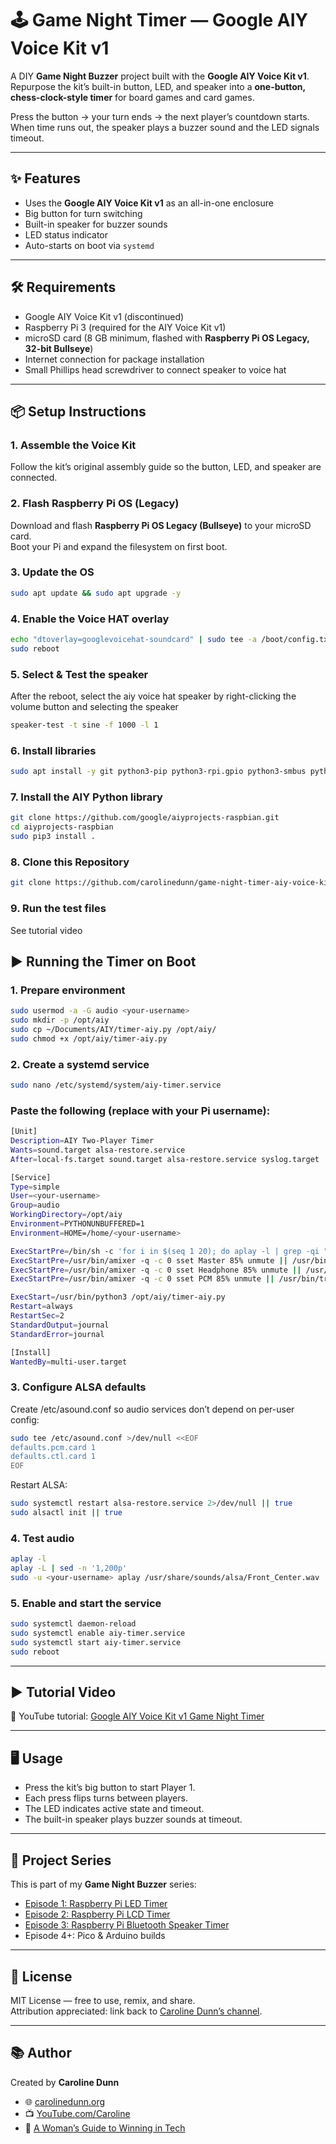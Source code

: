 # 🕹️ Game Night Timer — Google AIY Voice Kit v1

A DIY **Game Night Buzzer** project built with the **Google AIY Voice Kit v1**.  
Repurpose the kit’s built-in button, LED, and speaker into a **one-button, chess-clock-style timer** for board games and card games.  

Press the button → your turn ends → the next player’s countdown starts.  
When time runs out, the speaker plays a buzzer sound and the LED signals timeout.  

---

## ✨ Features
- Uses the **Google AIY Voice Kit v1** as an all-in-one enclosure  
- Big button for turn switching  
- Built-in speaker for buzzer sounds  
- LED status indicator  
- Auto-starts on boot via `systemd`  

---

## 🛠️ Requirements
- Google AIY Voice Kit v1 (discontinued)  
- Raspberry Pi 3 (required for the AIY Voice Kit v1)  
- microSD card (8 GB minimum, flashed with **Raspberry Pi OS Legacy, 32-bit Bullseye**)  
- Internet connection for package installation
- Small Phillips head screwdriver to connect speaker to voice hat

---

## 📦 Setup Instructions

### 1. Assemble the Voice Kit
Follow the kit’s original assembly guide so the button, LED, and speaker are connected.  

### 2. Flash Raspberry Pi OS (Legacy)
Download and flash **Raspberry Pi OS Legacy (Bullseye)** to your microSD card.  
Boot your Pi and expand the filesystem on first boot.  

### 3. Update the OS
```bash
sudo apt update && sudo apt upgrade -y
```

### 4. Enable the Voice HAT overlay
```bash
echo "dtoverlay=googlevoicehat-soundcard" | sudo tee -a /boot/config.txt
sudo reboot
```

### 5. Select & Test the speaker
After the reboot, select the aiy voice hat speaker by right-clicking the volume button and selecting the speaker
```bash
speaker-test -t sine -f 1000 -l 1
```

### 6. Install libraries
```bash
sudo apt install -y git python3-pip python3-rpi.gpio python3-smbus python3-gpiozero
```

### 7. Install the AIY Python library
```bash
git clone https://github.com/google/aiyprojects-raspbian.git
cd aiyprojects-raspbian
sudo pip3 install .
```

### 8. Clone this Repository
```bash
git clone https://github.com/carolinedunn/game-night-timer-aiy-voice-kit.git
```

### 9. Run the test files
See tutorial video

## ▶️ Running the Timer on Boot

### 1. Prepare environment
```bash
sudo usermod -a -G audio <your-username>
sudo mkdir -p /opt/aiy
sudo cp ~/Documents/AIY/timer-aiy.py /opt/aiy/
sudo chmod +x /opt/aiy/timer-aiy.py
```

### 2. Create a systemd service
```bash
sudo nano /etc/systemd/system/aiy-timer.service
```

### Paste the following (replace <your-username> with your Pi username):
```bash
[Unit]
Description=AIY Two-Player Timer
Wants=sound.target alsa-restore.service
After=local-fs.target sound.target alsa-restore.service syslog.target

[Service]
Type=simple
User=<your-username>
Group=audio
WorkingDirectory=/opt/aiy
Environment=PYTHONUNBUFFERED=1
Environment=HOME=/home/<your-username>

ExecStartPre=/bin/sh -c 'for i in $(seq 1 20); do aplay -l | grep -qi "voicehat\|googlevoicehat\|snd_rpi_googlevoicehat" && exit 0; sleep 1; done; echo "AIY sound card not detected"; exit 1'
ExecStartPre=/usr/bin/amixer -q -c 0 sset Master 85% unmute || /usr/bin/true
ExecStartPre=/usr/bin/amixer -q -c 0 sset Headphone 85% unmute || /usr/bin/true
ExecStartPre=/usr/bin/amixer -q -c 0 sset PCM 85% unmute || /usr/bin/true

ExecStart=/usr/bin/python3 /opt/aiy/timer-aiy.py
Restart=always
RestartSec=2
StandardOutput=journal
StandardError=journal

[Install]
WantedBy=multi-user.target

```

### 3. Configure ALSA defaults
Create /etc/asound.conf so audio services don’t depend on per-user config:
```bash
sudo tee /etc/asound.conf >/dev/null <<EOF
defaults.pcm.card 1
defaults.ctl.card 1
EOF
```

Restart ALSA:
```bash
sudo systemctl restart alsa-restore.service 2>/dev/null || true
sudo alsactl init || true
```

### 4. Test audio
```bash
aplay -l
aplay -L | sed -n '1,200p'
sudo -u <your-username> aplay /usr/share/sounds/alsa/Front_Center.wav
```

### 5. Enable and start the service
```bash
sudo systemctl daemon-reload
sudo systemctl enable aiy-timer.service
sudo systemctl start aiy-timer.service
sudo reboot
```

---

## ▶️ Tutorial Video
🎥 YouTube tutorial: [Google AIY Voice Kit v1 Game Night Timer](https://youtu.be/WSQV_xoQzLM)  

---

## 🖥️ Usage
- Press the kit’s big button to start Player 1.
- Each press flips turns between players.
- The LED indicates active state and timeout.
- The built-in speaker plays buzzer sounds at timeout.

---

## 📂 Project Series
This is part of my **Game Night Buzzer** series:  
- [Episode 1: Raspberry Pi LED Timer](https://youtu.be/0G3-ISume2o)  
- [Episode 2: Raspberry Pi LCD Timer](https://youtu.be/WSQV_xoQzLM)  
- [Episode 3: Raspberry Pi Bluetooth Speaker Timer](https://youtu.be/rIc2U7KOW9k)  
- Episode 4+: Pico & Arduino builds  

---

## 📖 License
MIT License — free to use, remix, and share.  
Attribution appreciated: link back to [Caroline Dunn’s channel](https://www.youtube.com/caroline).  

---

## 📚 Author
Created by **Caroline Dunn**  
- 🌐 [carolinedunn.org](https://carolinedunn.org)  
- 📺 [YouTube.com/Caroline](https://www.youtube.com/caroline)  
- 📘 [A Woman’s Guide to Winning in Tech](https://amzn.to/3YxHVO7)  

